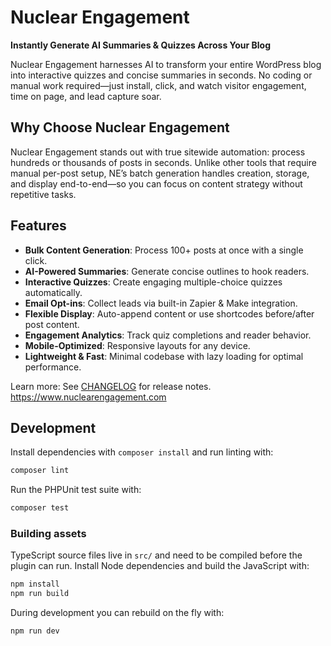 # Nuclear Engagement
**Instantly Generate AI Summaries & Quizzes Across Your Blog**

Nuclear Engagement harnesses AI to transform your entire WordPress blog into interactive quizzes and concise summaries in seconds. No coding or manual work required—just install, click, and watch visitor engagement, time on page, and lead capture soar.

## Why Choose Nuclear Engagement
Nuclear Engagement stands out with true sitewide automation: process hundreds or thousands of posts in seconds. Unlike other tools that require manual per-post setup, NE’s batch generation handles creation, storage, and display end-to-end—so you can focus on content strategy without repetitive tasks.

## Features
- **Bulk Content Generation**: Process 100+ posts at once with a single click.
- **AI-Powered Summaries**: Generate concise outlines to hook readers.
- **Interactive Quizzes**: Create engaging multiple-choice quizzes automatically.
- **Email Opt-ins**: Collect leads via built-in Zapier & Make integration.
- **Flexible Display**: Auto-append content or use shortcodes before/after post content.
- **Engagement Analytics**: Track quiz completions and reader behavior.
- **Mobile-Optimized**: Responsive layouts for any device.
- **Lightweight & Fast**: Minimal codebase with lazy loading for optimal performance.

Learn more:
See [CHANGELOG](docs/CHANGELOG.md) for release notes.
https://www.nuclearengagement.com

## Development

Install dependencies with `composer install` and run linting with:

```bash
composer lint
```

Run the PHPUnit test suite with:

```bash
composer test
```

### Building assets

TypeScript source files live in `src/` and need to be compiled before the plugin can run. Install Node dependencies and build the JavaScript with:

```bash
npm install
npm run build
```

During development you can rebuild on the fly with:

```bash
npm run dev
```
